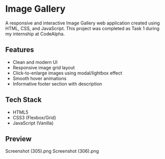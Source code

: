 # Image Gallery

A responsive and interactive Image Gallery web application created using HTML, CSS, and JavaScript. This project was completed as Task 1 during my internship at CodeAlpha.

## Features

- Clean and modern UI
- Responsive image grid layout
- Click-to-enlarge images using modal/lightbox effect
- Smooth hover animations
- Informative footer section with description

## Tech Stack

- HTML5
- CSS3 (Flexbox/Grid)
- JavaScript (Vanilla)

## Preview

Screenshot (305).png
Screenshot (306).png



